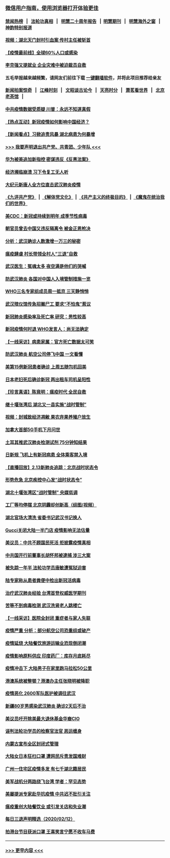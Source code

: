 ### [微信用户指南，使用浏览器打开体验更佳](https://github.com/gfw-breaker/banned-news1/blob/master/indexes/wechat-guide.md?t=0)
#### [禁闻热榜](热点新闻.md?t=0)  &nbsp;&nbsp;|&nbsp;&nbsp; [法轮功真相](https://github.com/gfw-breaker/truth/blob/master/README.md?t=0) &nbsp;&nbsp;|&nbsp;&nbsp; [明慧二十周年报告](https://github.com/gfw-breaker/mh-reports/blob/master/README.md?t=0) &nbsp;&nbsp;|&nbsp;&nbsp;[明慧期刊](https://github.com/gfw-breaker/mh-qikan) &nbsp;&nbsp;|&nbsp;&nbsp; [明慧海外之窗](https://github.com/gfw-breaker/mh-news/blob/master/README.md?t=0) &nbsp;&nbsp;|&nbsp;&nbsp; [神韵特别报道](https://github.com/gfw-breaker/mh-news/blob/master/shenyun.md?t=0)
#### [视频：湖北天门封村引血案 传村主任被斩首](../pages/nsc413/n11867382.md?t=02140802) 
#### [【疫情最前线】全球60%人口或感染](../pages/nsc413/n11866914.md?t=02140802) 
#### [李克强又提就业 企业灾难中被迫裁员自救](../pages/nsc413/n11867323.md?t=02140802) 
#### 五毛举报越来越频繁，请网友们前往下载 [一键翻墙软件](https://github.com/gfw-breaker/ssr-accounts)，并将此项目推荐给亲友
#### [新闻拍案惊奇](https://github.com/gfw-breaker/banned-news1/blob/master/pages/link4.md) &nbsp;&nbsp;|&nbsp;&nbsp; [江峰时刻](https://github.com/gfw-breaker/banned-news1/blob/master/pages/link4.md) &nbsp;&nbsp;|&nbsp;&nbsp; [文昭谈古论今](https://github.com/gfw-breaker/banned-news1/blob/master/pages/link4.md) &nbsp;&nbsp;|&nbsp;&nbsp; [天亮时分](https://github.com/gfw-breaker/banned-news1/blob/master/pages/link4.md) &nbsp;&nbsp;|&nbsp;&nbsp; [萧茗看世界](https://github.com/gfw-breaker/banned-news1/blob/master/pages/link4.md) &nbsp;&nbsp;|&nbsp;&nbsp; [北京老茶馆](https://github.com/gfw-breaker/banned-news1/blob/master/pages/link4.md) &nbsp;&nbsp;|&nbsp;&nbsp; 
#### [中共疫情数据受质疑 川普：永远不知道真假](../pages/nsc413/n11867195.md?t=02140802) 
#### [【热点互动】新冠疫情如何影响中国经济？](../pages/nsc413/n11867208.md?t=02140802) 
#### [【新闻看点】习掀追责风暴 湖北病患为何暴增](../pages/nsc413/n11867035.md?t=02140802) 
#### [>>> 我要声明退出共产党、共青团、少年队 <<<](https://github.com/begood0513/goodnews/blob/master/quit/letter.md) 
#### [华为被美追加新指控 密谋违反《反黑法案》](../pages/nsc413/n11867191.md?t=02140802) 
#### [经济濒临崩溃 习下令复工无人听](../pages/nsc413/n11867269.md?t=02140802) 
#### [大纪元新唐人全方位直击武汉肺炎疫情](../pages/nsc413/n11859405.md?t=02140802) 
#### [《九评共产党》](https://github.com/begood0513/9ping.md/blob/master/README.md) &nbsp;|&nbsp; [《解体党文化》](../../../../jtdwh.md/blob/master/README.md)  &nbsp;|&nbsp; [《共产主义的终极目的》](../../../../gczydzjmd.md/blob/master/README.md) &nbsp;|&nbsp; [《魔鬼在统治我们的世界》](../../../../mgztzwmdsj.md/blob/master/README.md) 
#### [美CDC：新冠或持续到明年 成季节性病毒](../pages/nsc413/n11867279.md?t=02140802) 
#### [朝官员曾去中国又违反隔离令 被金正恩枪决](../pages/nsc413/n11867087.md?t=02140802) 
#### [分析：武汉确诊人数激增一万三的秘密](../pages/nsc413/n11866187.md?t=02140802) 
#### [瘟疫肆虐 村长带领全村人“三退”自救](../pages/nsc413/n11861714.md?t=02140802) 
#### [武汉医生：冤魂太多 夜空满是他们的哭喊](../pages/nsc413/n11867107.md?t=02140802) 
#### [防武汉肺炎 各国对中国人入境管制措施一览](../pages/nsc413/n11838726.md?t=02140802) 
#### [WHO三名专家组成员周一抵京 三天静悄悄](../pages/nsc413/n11866947.md?t=02140802) 
#### [武汉殡仪馆传急招搬尸工 要求“不怕鬼”惹议](../pages/nsc413/n11866834.md?t=02140802) 
#### [新冠肺炎感染率及死亡率 研究：男性较高](../pages/nsc413/n11866956.md?t=02140802) 
#### [新冠疫情何时退 WHO发言人：尚无法确定](../pages/nsc413/n11866864.md?t=02140802) 
#### [【一线采访】病患家属：官方死亡数据太可笑](../pages/nsc413/n11866840.md?t=02140802) 
#### [防武汉肺炎 航空公司停飞中国 一文看懂](../pages/nsc413/n11866800.md?t=02140802) 
#### [美第15例新冠患者确诊 上周五随包机回美](../pages/nsc413/n11866852.md?t=02140802) 
#### [日本老妇死后确诊新冠 两出租车司机呈阳性](../pages/nsc413/n11866755.md?t=02140802) 
#### [【珍言真语】陈竟明：瘟疫时代 全民自救](../pages/nsc413/n11866765.md?t=02140802) 
#### [继十堰张湾后 湖北又一县实施“战时管制”](../pages/nsc413/n11866748.md?t=02140802) 
#### [视频：封城致经济凋敝 果农弃果养殖户放生](../pages/nsc413/n11866120.md?t=02140802) 
#### [加拿大首部5G手机下月问世](../pages/nsc413/n11864631.md?t=02140802) 
#### [土耳其推武汉肺炎检测试剂 75分钟知结果](../pages/nsc413/n11866520.md?t=02140802) 
#### [日新规 飞机上有新冠病患 全体乘客禁入境](../pages/nsc413/n11866233.md?t=02140802) 
#### [【直播回放】2.13新肺炎追踪：北京战时状态令](../pages/nsc413/n11866261.md?t=02140802) 
#### [形势危急 北京疾控中心发“战时状态令”](../pages/nsc413/n11866362.md?t=02140802) 
#### [湖北十堰张湾区“战时管制” 央媒低调](../pages/nsc413/n11866013.md?t=02140802) 
#### [工厂等均停摆 北京阴霾却创新高（组图/视频）](../pages/nsc413/n11865856.md?t=02140802) 
#### [湖北官场大清洗 省委书记武汉书记换人](../pages/nsc413/n11865112.md?t=02140802) 
#### [Gucci关闭大陆一半门店 疫情影响无法估量](../pages/nsc413/n11865799.md?t=02140802) 
#### [美议员：中共不顾国民死活 拒披露疫情真相](../pages/nsc413/n11866147.md?t=02140802) 
#### [中共国开行前董事长胡怀邦被逮捕 涉三大案](../pages/nsc413/n11865943.md?t=02140802) 
#### [被失踪一年半 法轮功学员唐敏遭冤狱迫害](../pages/nsc413/n11863707.md?t=02140802) 
#### [陆专家称从患者粪便中检出新冠活病毒](../pages/nsc413/n11865858.md?t=02140802) 
#### [治疗武汉肺炎经验 台湾首登权威医学期刊](../pages/nsc413/n11865669.md?t=02140802) 
#### [苦等不到病毒检测 武汉洗肾老人跳楼亡](../pages/nsc413/n11866020.md?t=02140802) 
#### [【一线采访】医院全封闭 重症者与家人失联](../pages/nsc413/n11864778.md?t=02140802) 
#### [疫情严重 分析：部分航空公司恐重组或破产](../pages/nsc413/n11865138.md?t=02140802) 
#### [疫情延烧 大陆餐饮旅游运输业恐现倒闭潮](../pages/nsc413/n11865608.md?t=02140802) 
#### [疫情影响原料供应 印度药厂：库存月底耗尽](../pages/nsc413/n11865151.md?t=02140802) 
#### [疫情冲击下 大陆男子在家里跑马拉松50公里](../pages/nsc413/n11865585.md?t=02140802) 
#### [港澳系统被整顿？港澳办主任张晓明被降职](../pages/nsc413/n11865277.md?t=02140802) 
#### [疫情恶化 2600军队医护被调往武汉](../pages/nsc413/n11865111.md?t=02140802) 
#### [新疆80岁男感染武汉肺炎 确诊2天后不治](../pages/nsc413/n11865260.md?t=02140802) 
#### [美议员吁开除美最大退休基金华裔CIO](../pages/nsc413/n11865230.md?t=02140802) 
#### [诬判法轮功学员的检察官法官 恶运缠身](../pages/nsc413/n11864380.md?t=02140802) 
#### [内蒙古宣布全区封闭式管理](../pages/nsc413/n11865271.md?t=02140802) 
#### [大陆女日本狂扫口罩 遭网民斥责发国难财](../pages/nsc413/n11865107.md?t=02140802) 
#### [广州一住宅区疫情多发 有七千湖北籍居民](../pages/nsc413/n11865083.md?t=02140802) 
#### [美军战机分两路绕飞台湾 学者：罕见态势](../pages/nsc413/n11864996.md?t=02140802) 
#### [美屡提派专家赴华抗疫情 中共迟不批引关注](../pages/nsc413/n11864719.md?t=02140802) 
#### [瘟疫重创大陆餐饮业 或引发关店和失业潮](../pages/nsc413/n11864742.md?t=02140802) 
#### [每日三退声明精选（2020/02/12）](../pages/nsc413/n11865077.md?t=02140802) 
#### [拍港台节目获派口罩 王喜笑言宁愿不收车马费](../pages/nsc413/n11864666.md?t=02140802) 

----
#### [ >>> 更早内容 <<< ](../indexes/nsc413-earlier.md)

